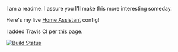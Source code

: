 I am a readme.  I assure you I'll make this more interesting someday.

Here's my live [Home Assistant](https://home-assistant.io) config!

I added Travis CI per [this page](https://home-assistant.io/docs/ecosystem/backup/backup_github/).

[![Build Status](https://travis-ci.org/noisufnoc/home-assistant-config.svg?branch=master)](https://travis-ci.org/noisufnoc/home-assistant-config)
